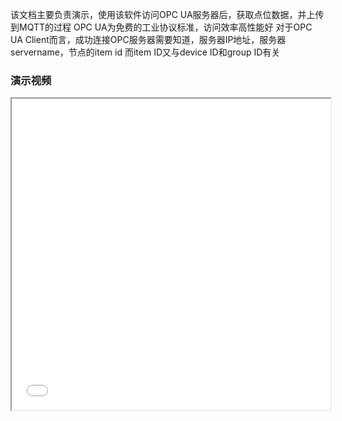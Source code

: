 该文档主要负责演示，使用该软件访问OPC UA服务器后，获取点位数据，并上传到MQTT的过程
OPC UA为免费的工业协议标准，访问效率高性能好
对于OPC UA Client而言，成功连接OPC服务器需要知道，服务器IP地址，服务器servername，节点的item id
而item ID又与device ID和group ID有关
### 演示视频

<iframe height=498 width=510 src="[在线视频链接](https://github.com/Mrwuying/OPC_MQTT_Public/blob/main/%E6%BC%94%E7%A4%BA%E8%A7%86%E9%A2%91.mp4)">
  
### 0、中间件运行的前置条件
#### 前置条件1：运行需要.NET 6.0支持
下载地址:[https://download.visualstudio.microsoft.com/download/pr/23c7bf0d-e22d-4372-bcb2-292eb36a5238/11af494be409759f46b679ab22e65a58/dotnet-sdk-6.0.424-win-x64.exe](https://download.visualstudio.microsoft.com/download/pr/23c7bf0d-e22d-4372-bcb2-292eb36a5238/11af494be409759f46b679ab22e65a58/dotnet-sdk-6.0.424-win-x64.exe)
![image.png](https://cdn.nlark.com/yuque/0/2024/png/25484337/1721282035164-b17146ff-2451-41e2-b78a-43ddead5dfdf.png#averageHue=%23ecebeb&clientId=u78be664c-5078-4&from=paste&height=82&id=N94V2&originHeight=103&originWidth=656&originalType=binary&ratio=1.25&rotation=0&showTitle=false&size=6902&status=done&style=none&taskId=uc9469608-44be-470e-b652-33f60c9d1a5&title=&width=524.8)
#### 前置条件2：测试环境，本地搭建MQTT Server，使用软件MQTT FX订阅本地地址和TOPIC进行中间件json内容监视
本地MQTT服务器:Broker选择开源的EMQX
注意：经测试，MQTT客户端MQTT FX和配置的ini文件内容遇到中文可能乱码，需要保证二者都为GB2312编码
#### 前置条件3：需要OPC服务，安装KEPServerEX 6或其他OPC软件后将会存在该服务，该服务将负责OPC相关的一系列支持
### 1、通过KEPServerEX 6配置OPC UA服务器
#### ①右键连接性——新建通道
![image.png](https://cdn.nlark.com/yuque/0/2024/png/25484337/1721269162167-b80a376c-bb5a-498f-928f-80d55ddbfaad.png#averageHue=%23f8f7f6&clientId=u37ea4af9-f3a1-4&from=paste&height=332&id=u7c2fd632&originHeight=415&originWidth=759&originalType=binary&ratio=1.25&rotation=0&showTitle=false&size=49522&status=done&style=none&taskId=udef605be-c61b-461c-a984-42c07d79888&title=&width=607.2)
#### ②选择驱动配【Omron Host Link】，该驱动为欧姆龙PLC的串口协议，我们以该选项作为测试样例。点击下一步
小提示：展开选项后，按键盘上的O可以快速定位到首字母为O的选项
![image.png](https://cdn.nlark.com/yuque/0/2024/png/25484337/1721269106350-6c04338d-40bf-4d55-91d3-873a718f58dc.png#averageHue=%23f7f7f6&clientId=u37ea4af9-f3a1-4&from=paste&height=664&id=ubd099a3a&originHeight=830&originWidth=1069&originalType=binary&ratio=1.25&rotation=0&showTitle=false&size=104278&status=done&style=none&taskId=u8143d782-b675-4480-b916-0dfd82407e2&title=&width=855.2)
#### ③自定义通道命名，中英文均可，命名为【欧姆龙PLC】
![image.png](https://cdn.nlark.com/yuque/0/2024/png/25484337/1721273393376-8b1f2f7a-3ef5-4c23-9f20-33da6b2767a5.png#averageHue=%23f5f5f4&clientId=u37ea4af9-f3a1-4&from=paste&height=777&id=u161c5ed1&originHeight=971&originWidth=1238&originalType=binary&ratio=1.25&rotation=0&showTitle=false&size=100452&status=done&style=none&taskId=u7c4093d6-d8a9-4138-8b6f-14e8ef648d1&title=&width=990.4)
#### ④配置通道，默认配置即可，点击下一步
以下均为默认配置
物理媒体:COM端口
COM ID:1
波特率:9600
数据位:7
奇偶性:偶
停止位:2
流量控制:无
![image.png](https://cdn.nlark.com/yuque/0/2024/png/25484337/1721269675159-a1f12a5f-c0da-4828-87b7-7590e94150ab.png#averageHue=%23f8f8f7&clientId=u37ea4af9-f3a1-4&from=paste&height=777&id=u4f671018&originHeight=971&originWidth=1238&originalType=binary&ratio=1.25&rotation=0&showTitle=false&size=191876&status=done&style=none&taskId=u00b50220-abd2-451e-96c0-737ae47b03e&title=&width=990.4)
#### ⑤后续步骤也是默认即可，一路点击下一步，完成
#### ⑥左键单击新建设备，自定义命名中英文均可，该命名对应OPC开发中的group ID，命名为【设备】，点击下一步
![image.png](https://cdn.nlark.com/yuque/0/2024/png/25484337/1721273654775-a023bf7e-1eb7-4dc7-8c15-8bee39a27632.png#averageHue=%23f7f7f6&clientId=u37ea4af9-f3a1-4&from=paste&height=777&id=ua7560894&originHeight=971&originWidth=1238&originalType=binary&ratio=1.25&rotation=0&showTitle=false&size=98438&status=done&style=none&taskId=u3ec82817-215a-4ce6-a59c-23d5a29295d&title=&width=990.4)
#### ⑦选择型号C20H，点击下一步
该型号为PLC的型号，C20H具体对应欧姆龙的CP1系列PLC，其他选项可通过网络搜索查询得到
![image.png](https://cdn.nlark.com/yuque/0/2024/png/25484337/1721273677900-fe8c41df-15c4-4ff7-a511-67cab0fd3d0e.png#averageHue=%23f7f6f6&clientId=u37ea4af9-f3a1-4&from=paste&height=777&id=u6dc575f5&originHeight=971&originWidth=1238&originalType=binary&ratio=1.25&rotation=0&showTitle=false&size=91051&status=done&style=none&taskId=u09f8f2fc-b712-4827-9ff2-a6d7c6dca98&title=&width=990.4)
#### ⑧后续页面也是使用默认配置，一路点击下一步即可，最后点击完成
可在左侧看到新建设备
![image.png](https://cdn.nlark.com/yuque/0/2024/png/25484337/1721273749988-99b13c71-9749-4333-8c5d-08818aab5dde.png#averageHue=%23fbfbfb&clientId=u37ea4af9-f3a1-4&from=paste&height=777&id=uddf72789&originHeight=971&originWidth=1238&originalType=binary&ratio=1.25&rotation=0&showTitle=false&size=71630&status=done&style=none&taskId=u4fd602b7-9bf4-4bd1-b7fa-adb41476aab&title=&width=990.4)
#### ⑨创建完group后，下面两个选项都与item ID有关
![image.png](https://cdn.nlark.com/yuque/0/2024/png/25484337/1721273767446-2cfbc0e3-1216-4a93-9460-65522d8766f8.png#averageHue=%23fafaf9&clientId=u37ea4af9-f3a1-4&from=paste&height=527&id=hW5jf&originHeight=659&originWidth=1054&originalType=binary&ratio=1.25&rotation=0&showTitle=false&size=78314&status=done&style=none&taskId=u9805ca1a-b028-47aa-a5eb-62f01ba885b&title=&width=843.2)
新建标记组，可以理解给标记分类，例如【故障类型的点位】【计数类型的点位】【状态类型的点位】
![image.png](https://cdn.nlark.com/yuque/0/2024/png/25484337/1721281445720-7f0909ea-86f4-41d7-9f9e-6680ee1ea779.png#averageHue=%23f8f7f6&clientId=u78be664c-5078-4&from=paste&height=233&id=u0c37cba7&originHeight=291&originWidth=939&originalType=binary&ratio=1.25&rotation=0&showTitle=false&size=38577&status=done&style=none&taskId=ufc44b8c4-9949-469b-ab48-558e7076128&title=&width=751.2)
新建标记，如不需要分类，也可直接建立点位
![image.png](https://cdn.nlark.com/yuque/0/2024/png/25484337/1721281432227-401801d4-bbac-47f9-9be9-a080e0d1a222.png#averageHue=%23f7f6f5&clientId=u78be664c-5078-4&from=paste&height=252&id=ucb5835cf&originHeight=315&originWidth=836&originalType=binary&ratio=1.25&rotation=0&showTitle=false&size=40539&status=done&style=none&taskId=uebc1a373-a9f7-4c7f-a0a1-cd10b6b9f07&title=&width=668.8)
#### ⑩点击【opc quick client】按钮，打开kepware自带的OPC Client，此OPC Client可在其他渠道单独下载

### 2、获取具体节点名称
具体节点名称 = [device id].[group id].[item id]
如下图，具体节点名称 = 欧姆龙PLC.设备1.计数.D100
![image.png](https://cdn.nlark.com/yuque/0/2024/png/25484337/1721281660018-69edbc9f-dec7-4a55-a167-20da21c2de8a.png#averageHue=%23f9f9f8&clientId=u78be664c-5078-4&from=paste&height=291&id=ub9f38d69&originHeight=364&originWidth=1207&originalType=binary&ratio=1.25&rotation=0&showTitle=false&size=62771&status=done&style=none&taskId=ud425885b-65bd-4b13-a1b7-8becc64dee3&title=&width=965.6)
如下图，具体节点名称 = 欧姆龙PLC.设备1.AR0
![image.png](https://cdn.nlark.com/yuque/0/2024/png/25484337/1721281784666-a525dc60-8141-4aeb-9f07-5279ad4ffbe3.png#averageHue=%23f7f6f4&clientId=u78be664c-5078-4&from=paste&height=251&id=ud7c2bdba&originHeight=314&originWidth=821&originalType=binary&ratio=1.25&rotation=0&showTitle=false&size=40655&status=done&style=none&taskId=u69cb6313-a293-43a2-aa11-87689fcbaaf&title=&width=656.8)
### 3、使能kepware的数据模拟功能
此设置可以保证在没有实物PLC的情况下，进行中间件的测试
#### ①右键【设备1】——属性
![image.png](https://cdn.nlark.com/yuque/0/2024/png/25484337/1721283320614-16f7f6dd-c94d-416a-b5d6-e05da35f4aab.png#averageHue=%23fafaf9&clientId=u78be664c-5078-4&from=paste&height=777&id=ud776c369&originHeight=971&originWidth=1238&originalType=binary&ratio=1.25&rotation=0&showTitle=false&size=90399&status=done&style=none&taskId=ub9db36ec-94d6-4be2-b737-c1a0820fb9b&title=&width=990.4)
#### ②常规——操作模式——模拟——是——确定
![image.png](https://cdn.nlark.com/yuque/0/2024/png/25484337/1721283283220-da5da5af-092a-419c-b6b9-17dde51021a8.png#averageHue=%23f4f4f4&clientId=u78be664c-5078-4&from=paste&height=777&id=u6089ebcb&originHeight=971&originWidth=1238&originalType=binary&ratio=1.25&rotation=0&showTitle=false&size=104065&status=done&style=none&taskId=ufe4ce8db-e472-4720-abbc-081650a8e36&title=&width=990.4)
### 

### 4、中间件的使用
#### ①断开连接，设置MQTT信息，图中为本地MQTT测试的一些信息，请按需更改
![image.png](https://cdn.nlark.com/yuque/0/2024/png/25484337/1721631512591-f6c852c3-d911-4f43-99dd-173842317324.png#averageHue=%23f3f3f3&clientId=u68e6f105-ff16-4&from=paste&height=638&id=u3d2e49d9&originHeight=797&originWidth=1331&originalType=binary&ratio=1.25&rotation=0&showTitle=false&size=91647&status=done&style=none&taskId=u2aa55836-3adf-4df2-86a5-73a03100b55&title=&width=1064.8)
#### ②切换到【设备列表】，点击【编辑INI文件】，将会开启INI配置文件所在的目录
![image.png](https://cdn.nlark.com/yuque/0/2024/png/25484337/1721294828615-3a2c9d7c-bde4-49b9-93fd-3f039d5d10ea.png#averageHue=%23d0d0cf&clientId=ub85352ab-5b31-4&from=paste&height=638&id=u694de2ea&originHeight=798&originWidth=1326&originalType=binary&ratio=1.25&rotation=0&showTitle=false&size=44269&status=done&style=none&taskId=u73522434-9c91-43ee-9030-f089316d977&title=&width=1060.8)
编辑ini配置文件（批量配置点位推荐方式）

为什么使用ini文件？考虑到表格导入会有各种各样的格式问题，文本相对来说好一点，最多考虑编码问题就好

**注意：手动编辑INI文件时，windows自带的记事本并不是一个好的选择，它保存时并不会按照原有编码进行保存，而是根据你的windows电脑语言区域进行选择，比如中国-简体中文，将会以"UTF-8 sig"的编码保存**

这里推荐notepad++，sublime Text，VS Code作为文本编辑器![image.png](https://cdn.nlark.com/yuque/0/2024/png/25484337/1721295163511-165d6395-23de-4875-8168-3e7a459d7f21.png#averageHue=%23e3e4b4&clientId=ub85352ab-5b31-4&from=paste&height=299&id=ua21c196c&originHeight=374&originWidth=1411&originalType=binary&ratio=1.25&rotation=0&showTitle=false&size=117021&status=done&style=none&taskId=uc758cb97-7bc4-4abe-bcda-326cbd3f7cc&title=&width=1128.8)
item ID主要对应的是导出表格的这部分内容
![image.png](https://cdn.nlark.com/yuque/0/2024/png/25484337/1721295377340-8867516b-52c7-44f7-b5e5-787abe6d62eb.png#averageHue=%23f4f3f2&clientId=ub85352ab-5b31-4&from=paste&height=599&id=u3632390f&originHeight=749&originWidth=1328&originalType=binary&ratio=1.25&rotation=0&showTitle=false&size=105337&status=done&style=none&taskId=u942f2a7a-6b33-4b34-b630-46b6c36eca3&title=&width=1062.4)
打开导出的CSV文件，Item ID列的内容就是INI文件中的对应Item ID内容

一个group最大添加的item id数量与item id的字节数量有关，最大65535字节

![image.png](https://cdn.nlark.com/yuque/0/2024/png/25484337/1721295402922-7594d9ed-044d-4f61-815f-a26c29eda34c.png#averageHue=%23f3f1f0&clientId=ub85352ab-5b31-4&from=paste&height=371&id=uf0ea39bd&originHeight=464&originWidth=876&originalType=binary&ratio=1.25&rotation=0&showTitle=false&size=47259&status=done&style=none&taskId=ua980d05f-4d8a-43bc-850f-7d86f4c5e3c&title=&width=700.8)
#### ③保存好ini配置文件后，点击【重启中间件】
![image.png](https://cdn.nlark.com/yuque/0/2024/png/25484337/1721295503399-797afcfb-e76c-4d52-ad0f-a256aaa0a186.png#averageHue=%23d1d0d0&clientId=ub85352ab-5b31-4&from=paste&height=638&id=u4858ca77&originHeight=798&originWidth=1326&originalType=binary&ratio=1.25&rotation=0&showTitle=false&size=45527&status=done&style=none&taskId=ua5c2f7bf-a90d-4f3b-9e36-7449c219626&title=&width=1060.8)
#### ④重启后，可在MQTT FX订阅软件中的【发布主题】
可以观察到初始化的信息上报，表示MQTT连接成功
![image.png](https://cdn.nlark.com/yuque/0/2024/png/25484337/1721294509813-210d12f4-f56c-4ea5-9ffa-24f7c3fe8f25.png#averageHue=%23cecdcd&clientId=ub85352ab-5b31-4&from=paste&height=478&id=u956f32e2&originHeight=597&originWidth=1265&originalType=binary&ratio=1.25&rotation=0&showTitle=false&size=48834&status=done&style=none&taskId=ub7ca1ba0-5e20-4ff6-a99a-2e59560be34&title=&width=1012)
之后每隔3秒，会上传OPC UA 服务器的内容上传
![image.png](https://cdn.nlark.com/yuque/0/2024/png/25484337/1721294598129-9c57e3ff-93d4-4e0f-8cb5-5a1f013ec549.png#averageHue=%23a4a3a3&clientId=ub85352ab-5b31-4&from=paste&height=690&id=ufff6df3c&originHeight=862&originWidth=1262&originalType=binary&ratio=1.25&rotation=0&showTitle=false&size=65573&status=done&style=none&taskId=u4c49d799-a26b-4206-ad7f-c0945f8a9a3&title=&width=1009.6)
#### ⑤连接成功后，可在【OPC服务器】实时预览数据
![image.png](https://cdn.nlark.com/yuque/0/2024/png/25484337/1721294637306-c3cbe96c-0aa4-490d-b1ba-7c8218e41c42.png#averageHue=%23dcdbda&clientId=ub85352ab-5b31-4&from=paste&height=638&id=u92370db2&originHeight=798&originWidth=1326&originalType=binary&ratio=1.25&rotation=0&showTitle=false&size=67226&status=done&style=none&taskId=u1f66fe51-f1a2-468a-9e54-946cf52e9d5&title=&width=1060.8)
#### ⑥使用软件配置OPC点位
除了更改配置文件达到OPC点位的配置外，程序内也可以配置点位
切换到设备列表——点击添加设备
![image.png](https://cdn.nlark.com/yuque/0/2024/png/25484337/1721631616358-abaaea36-6370-45a5-b129-3338aba58887.png#averageHue=%23d1d0d0&clientId=u68e6f105-ff16-4&from=paste&height=638&id=ue368710d&originHeight=797&originWidth=1331&originalType=binary&ratio=1.25&rotation=0&showTitle=false&size=56662&status=done&style=none&taskId=ufde82479-fd55-4ced-b1c6-b10e54ddbb4&title=&width=1064.8)
表格将会多出一行，接下来填写样例信息，我选择在KepServer中配置了一个S7-1200的PLC模拟数据
![image.png](https://cdn.nlark.com/yuque/0/2024/png/25484337/1721631668462-0396857b-ee02-4edf-a5c2-8f92d1f5f9d6.png#averageHue=%23d3d3d2&clientId=u68e6f105-ff16-4&from=paste&height=638&id=u98eaefca&originHeight=797&originWidth=1331&originalType=binary&ratio=1.25&rotation=0&showTitle=false&size=42590&status=done&style=none&taskId=u1721f7f6-cf78-4e54-bfd5-b29a2fa78ff&title=&width=1064.8)
S7-1200的PLC模拟数据如下

![image.png](https://cdn.nlark.com/yuque/0/2024/png/25484337/1721631757488-963a157f-05a2-4036-b39f-f2c1c1fabdbe.png#averageHue=%23f6f5f5&clientId=u68e6f105-ff16-4&from=paste&height=107&id=ua413812f&originHeight=134&originWidth=743&originalType=binary&ratio=1.25&rotation=0&showTitle=false&size=10430&status=done&style=none&taskId=ub91f6a38-01b4-41ee-9596-9b812081e6d&title=&width=594.4)

配置该点位至程序中，进行采集，其中设备IP指的是OPC Server的IP
![image.png](https://cdn.nlark.com/yuque/0/2024/png/25484337/1721631989528-7c08c0ab-ba98-4032-a4b6-f2695fb82b83.png#averageHue=%23d1d1d1&clientId=u68e6f105-ff16-4&from=paste&height=638&id=u6df2c29d&originHeight=797&originWidth=1331&originalType=binary&ratio=1.25&rotation=0&showTitle=false&size=241002&status=done&style=none&taskId=u3227e662-0ed1-45de-9a49-588f9119bfd&title=&width=1064.8)
保存编辑——重启中间件
![image.png](https://cdn.nlark.com/yuque/0/2024/png/25484337/1721632061948-08919ba5-0369-4eb7-a34e-b2a8997d257c.png#averageHue=%23d4d4d4&clientId=u68e6f105-ff16-4&from=paste&height=638&id=u637211a1&originHeight=797&originWidth=1331&originalType=binary&ratio=1.25&rotation=0&showTitle=false&size=58264&status=done&style=none&taskId=uf0ff4687-9764-4d18-a36d-7c3ff0eb47e&title=&width=1064.8)
重新打开软件后

